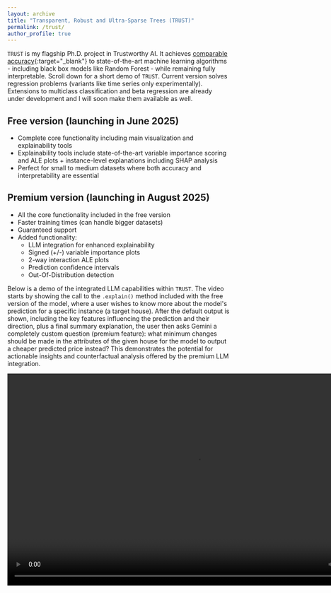```yaml
---
layout: archive
title: "Transparent, Robust and Ultra-Sparse Trees (TRUST)"
permalink: /trust/
author_profile: true
---
```


`TRUST` is my flagship Ph.D. project in Trustworthy AI. 
It achieves [comparable accuracy](https://adc-trust-ai.github.io/accuracy.html){:target="_blank"} to state-of-the-art machine learning algorithms - including black box models like Random Forest - while remaining fully interpretable. Scroll down for a short demo of `TRUST`.
Current version solves regression problems (variants like time series only experimentally). Extensions to multiclass classification and beta regression are already under development and I will soon make them available as well.

## Free version (launching in June 2025)
- Complete core functionality including main visualization and explainability tools
- Explainability tools include state-of-the-art variable importance scoring and ALE plots + instance-level explanations including SHAP analysis
- Perfect for small to medium datasets where both accuracy and interpretability are essential

## Premium version (launching in August 2025)
- All the core functionality included in the free version
- Faster training times (can handle bigger datasets)
- Guaranteed support
- Added functionality:
  - LLM integration for enhanced explainability
  - Signed (+/-) variable importance plots
  - 2-way interaction ALE plots
  - Prediction confidence intervals
  - Out-Of-Distribution detection

Below is a demo of the integrated LLM capabilities within `TRUST`. The video starts by showing the call to the `.explain()` method included with the free version of the model, where a user wishes to know more about the model's prediction for a specific instance (a target house). 
After the default output is shown, including the key features influencing the prediction and their direction, plus a final summary explanation, the user then asks Gemini a completely custom question (premium feature): what minimum changes should be made in the attributes of the given house for the model to output a cheaper predicted price instead? This demonstrates the potential for actionable insights and counterfactual analysis offered by the premium LLM integration.

<video controls width="854" height="480">
  <source src="../files/TRUSTxGemini.mp4" type="video/mp4">
  Your browser does not support the video tag.
</video>
